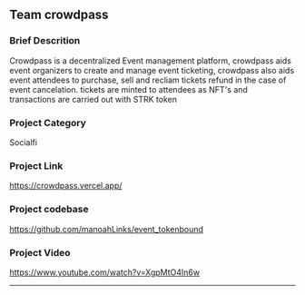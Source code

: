 ## Team crowdpass

### Brief Descrition

Crowdpass is a decentralized Event management platform, crowdpass aids event organizers to create and manage event ticketing, crowdpass also aids event attendees to purchase, sell and recliam tickets refund in the case of event cancelation. tickets are minted to attendees as NFT's and transactions are carried out with STRK token

### Project Category

Socialfi

### Project Link

<https://crowdpass.vercel.app/>

### Project codebase

<https://github.com/manoahLinks/event_tokenbound>

### Project Video

<https://www.youtube.com/watch?v=XgpMtO4In6w>

<hr />